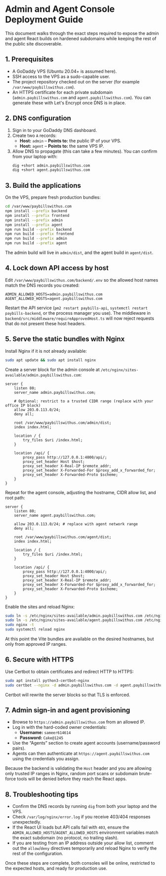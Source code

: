 # Admin and Agent Console Deployment Guide

This document walks through the exact steps required to expose the admin and agent React builds on hardened subdomains while keeping the rest of the public site discoverable.

## 1. Prerequisites

* A GoDaddy VPS (Ubuntu 20.04+ is assumed here).
* SSH access to the VPS as a sudo-capable user.
* The project repository checked out on the server (for example `/var/www/paybillswithus.com`).
* An HTTPS certificate for each private subdomain (`admin.paybillswithus.com` and `agent.paybillswithus.com`). You can generate these with Let's Encrypt once DNS is in place.

## 2. DNS configuration

1. Sign in to your GoDaddy DNS dashboard.
2. Create two `A` records:
   * **Host:** `admin` – **Points to:** the public IP of your VPS.
   * **Host:** `agent` – **Points to:** the same VPS IP.
3. Allow DNS to propagate (this can take a few minutes). You can confirm from your laptop with:
   ```bash
   dig +short admin.paybillswithus.com
   dig +short agent.paybillswithus.com
   ```

## 3. Build the applications

On the VPS, prepare fresh production bundles:
```bash
cd /var/www/paybillswithus.com
npm install --prefix backend
npm install --prefix frontend
npm install --prefix admin
npm install --prefix agent
npm run build --prefix backend
npm run build --prefix frontend
npm run build --prefix admin
npm run build --prefix agent
```
The admin build will live in `admin/dist`, and the agent build in `agent/dist`.

## 4. Lock down API access by host

Edit `/var/www/paybillswithus.com/backend/.env` so the allowed host names match the DNS records you created:
```env
ADMIN_ALLOWED_HOSTS=admin.paybillswithus.com
AGENT_ALLOWED_HOSTS=agent.paybillswithus.com
```
Restart the API service (`pm2 restart paybills-api`, `systemctl restart paybills-backend`, or the process manager you use). The middleware in `backend/src/middleware/requireApprovedHost.ts` will now reject requests that do not present these host headers.

## 5. Serve the static bundles with Nginx

Install Nginx if it is not already available:
```bash
sudo apt update && sudo apt install nginx
```

Create a server block for the admin console at `/etc/nginx/sites-available/admin.paybillswithus.com`:
```nginx
server {
    listen 80;
    server_name admin.paybillswithus.com;

    # Optional: restrict to a trusted CIDR range (replace with your office IP block)
    allow 203.0.113.0/24;
    deny all;

    root /var/www/paybillswithus.com/admin/dist;
    index index.html;

    location / {
        try_files $uri /index.html;
    }

    location /api/ {
        proxy_pass http://127.0.0.1:4000/api/;
        proxy_set_header Host $host;
        proxy_set_header X-Real-IP $remote_addr;
        proxy_set_header X-Forwarded-For $proxy_add_x_forwarded_for;
        proxy_set_header X-Forwarded-Proto $scheme;
    }
}
```

Repeat for the agent console, adjusting the hostname, CIDR allow list, and root path:
```nginx
server {
    listen 80;
    server_name agent.paybillswithus.com;

    allow 203.0.113.0/24; # replace with agent network range
    deny all;

    root /var/www/paybillswithus.com/agent/dist;
    index index.html;

    location / {
        try_files $uri /index.html;
    }

    location /api/ {
        proxy_pass http://127.0.0.1:4000/api/;
        proxy_set_header Host $host;
        proxy_set_header X-Real-IP $remote_addr;
        proxy_set_header X-Forwarded-For $proxy_add_x_forwarded_for;
        proxy_set_header X-Forwarded-Proto $scheme;
    }
}
```

Enable the sites and reload Nginx:
```bash
sudo ln -s /etc/nginx/sites-available/admin.paybillswithus.com /etc/nginx/sites-enabled/
sudo ln -s /etc/nginx/sites-available/agent.paybillswithus.com /etc/nginx/sites-enabled/
sudo nginx -t
sudo systemctl reload nginx
```

At this point the Vite bundles are available on the desired hostnames, but only from approved IP ranges.

## 6. Secure with HTTPS

Use Certbot to obtain certificates and redirect HTTP to HTTPS:
```bash
sudo apt install python3-certbot-nginx
sudo certbot --nginx -d admin.paybillswithus.com -d agent.paybillswithus.com
```
Certbot will rewrite the server blocks so that TLS is enforced.

## 7. Admin sign-in and agent provisioning

* Browse to `https://admin.paybillswithus.com` from an allowed IP.
* Log in with the hard-coded owner credentials:
  * **Username:** `sameer614614`
  * **Password:** `Cake@1245`
* Use the “Agents” section to create agent accounts (username/password pairs).
* Agents can then authenticate at `https://agent.paybillswithus.com` using the credentials you assign.

Because the backend is validating the `Host` header and you are allowing only trusted IP ranges in Nginx, random port scans or subdomain brute-force tools will be denied before they reach the React apps.

## 8. Troubleshooting tips

* Confirm the DNS records by running `dig` from both your laptop and the VPS.
* Check `/var/log/nginx/error.log` if you receive 403/404 responses unexpectedly.
* If the React UI loads but API calls fail with `403`, ensure the `ADMIN_ALLOWED_HOSTS`/`AGENT_ALLOWED_HOSTS` environment variables match the exact subdomain (no protocol, no trailing slash).
* If you are testing from an IP address outside your allow list, comment out the `allow`/`deny` directives temporarily and reload Nginx to verify the rest of the configuration.

Once these steps are complete, both consoles will be online, restricted to the expected hosts, and ready for production use.
